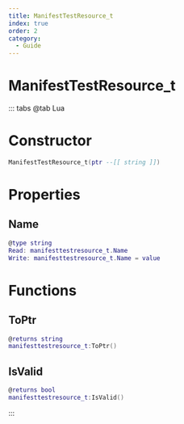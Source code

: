 ```yaml
---
title: ManifestTestResource_t
index: true
order: 2
category:
  - Guide
---
```


# ManifestTestResource_t

::: tabs
@tab Lua
# Constructor
```lua
ManifestTestResource_t(ptr --[[ string ]])
```
# Properties
## Name 
```lua
@type string
Read: manifesttestresource_t.Name
Write: manifesttestresource_t.Name = value
```
# Functions
## ToPtr
```lua
@returns string
manifesttestresource_t:ToPtr()
```
## IsValid
```lua
@returns bool
manifesttestresource_t:IsValid()
```

:::
